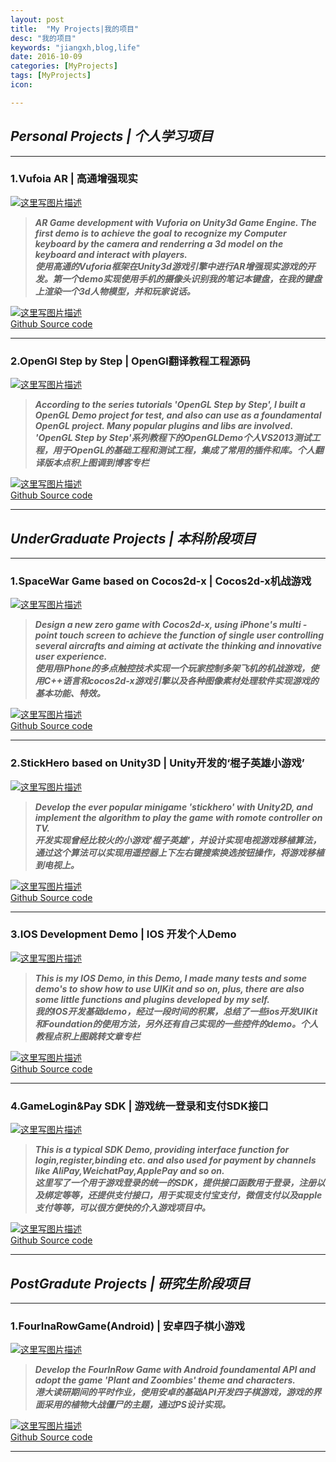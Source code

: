 ```yaml
---
layout: post
title:  "My Projects|我的项目"
desc: "我的项目"
keywords: "jiangxh,blog,life"
date: 2016-10-09
categories: [MyProjects]
tags: [MyProjects]
icon: 

---
```


## ***Personal Projects | 个人学习项目***
***

### **1.Vufoia AR | 高通增强现实**
<a href="http://www.baidu.com">![这里写图片描述](http://img.blog.csdn.net/20161014161433487)<a/>

> ***AR Game development with Vuforia on Unity3d Game Engine. The first demo is to achieve the goal to recognize my Computer keyboard by the camera and renderring a 3d model on the keyboard and interact with players.<br/>
使用高通的Vuforia框架在Unity3d游戏引擎中进行AR增强现实游戏的开发。第一个demo实现使用手机的摄像头识别我的笔记本键盘，在我的键盘上渲染一个3d人物模型，并和玩家说话。***

<a href="http://github.com/jiangxh1992/WorldFind" >![这里写图片描述](http://img.blog.csdn.net/20161014155020243)
<br/>Github Source code
<a/>

***

### **2.OpenGl Step by Step | OpenGl翻译教程工程源码**

<a href="http://blog.csdn.net/column/details/13062.html">![这里写图片描述](http://img.blog.csdn.net/20161014165108020)<a/>

> ***According to the series tutorials 'OpenGL Step by Step', I built a OpenGL Demo project for test, and also can use as a foundamental OpenGL project. Many popular plugins and libs are involved.<br/>
'OpenGL Step by Step'系列教程下的OpenGLDemo个人VS2013测试工程，用于OpenGL的基础工程和测试工程，集成了常用的插件和库。个人翻译版本点积上图调到博客专栏***

<a href="http://github.com/jiangxh1992/SDKDemo" >![这里写图片描述](http://img.blog.csdn.net/20161014155020243)
<br/>Github Source code
<a/>

***

## ***UnderGraduate Projects | 本科阶段项目***

***

### **1.SpaceWar Game based on Cocos2d-x | Cocos2d-x机战游戏**

<a href="http://www.baidu.com">![这里写图片描述](http://img.blog.csdn.net/20161014163426691)<a/>

> ***Design a new zero game with Cocos2d-x, using iPhone's multi - point touch screen to achieve the function of single user controlling several aircrafts and aiming at activate the thinking and innovative user experience.<br/>
使用用iPhone的多点触控技术实现一个玩家控制多架飞机的机战游戏，使用C++语言和cocos2d-x游戏引擎以及各种图像素材处理软件实现游戏的基本功能、特效。***

<a href="http://github.com/jiangxh1992/SpaceWar" >![这里写图片描述](http://img.blog.csdn.net/20161014155020243)
<br/>Github Source code
<a/>

***

### **2.StickHero based on Unity3D | Unity开发的‘棍子英雄小游戏’**

<a href="http://www.baidu.com">![这里写图片描述](http://img.blog.csdn.net/20161014164014171)<a/>

> ***Develop the ever popular minigame 'stickhero' with Unity2D, and implement the algorithm to play the game with romote controller on TV.<br/>
开发实现曾经比较火的小游戏'棍子英雄'，并设计实现电视游戏移植算法，通过这个算法可以实现用遥控器上下左右键搜索换选按钮操作，将游戏移植到电视上。***

<a href="http://github.com/jiangxh1992/STICKHERO" >![这里写图片描述](http://img.blog.csdn.net/20161014155020243)
<br/>Github Source code
<a/>

***

### **3.IOS Development Demo | IOS 开发个人Demo**

<a href="http://blog.csdn.net/column/details/13086.html">![这里写图片描述](http://img.blog.csdn.net/20161014164521440)<a/>

> ***This is my IOS Demo, in this Demo, I made many tests and some demo's to show how to use UIKit and so on, plus, there are also some little functions and plugins developed by my self.<br/>
我的IOS开发基础demo，经过一段时间的积累，总结了一些ios开发UIKit和Foundation的使用方法，另外还有自己实现的一些控件的demo。个人教程点积上图跳转文章专栏***

<a href="http://github.com/jiangxh1992/JXHDemo" >![这里写图片描述](http://img.blog.csdn.net/20161014155020243)
<br/>Github Source code
<a/>

***

### **4.GameLogin&Pay SDK | 游戏统一登录和支付SDK接口**

<a href="http://www.baidu.com">![这里写图片描述](http://img.blog.csdn.net/20161014163037530)<a/>

> ***This is a typical SDK Demo, providing interface function for login,register,binding etc. and also used for payment by channels like AliPay,WeichatPay,ApplePay and so on.<br/>
这里写了一个用于游戏登录的统一的SDK，提供接口函数用于登录，注册以及绑定等等，还提供支付接口，用于实现支付宝支付，微信支付以及apple支付等等，可以很方便快的介入游戏项目中。***

<a href="http://github.com/jiangxh1992/SDKDemo" >![这里写图片描述](http://img.blog.csdn.net/20161014155020243)
<br/>Github Source code
<a/>

***

## ***PostGradute Projects | 研究生阶段项目***

***

### **1.FourInaRowGame(Android) | 安卓四子棋小游戏**

<a href="http://www.baidu.com">![这里写图片描述](http://img.blog.csdn.net/20161014153921598)<a/>

> ***Develop the FourInRow Game with Android foundamental API and adopt the game 'Plant and Zoombies' theme and characters.<br/>
港大读研期间的平时作业，使用安卓的基础API开发四子棋游戏，游戏的界面采用的植物大战僵尸的主题，通过PS设计实现。***

<a href="http://github.com/jiangxh1992/FourInRowGame" >![这里写图片描述](http://img.blog.csdn.net/20161014155020243)
<br/>Github Source code
<a/>

***



